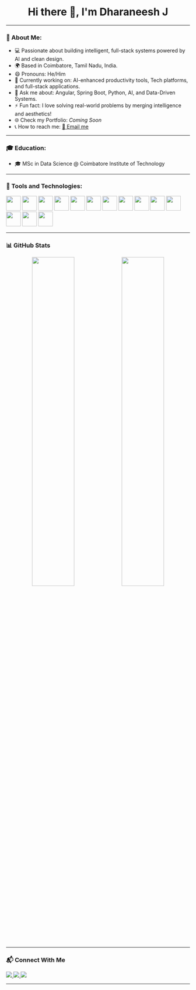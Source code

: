 <h1 align="center">Hi there 👋, I'm Dharaneesh J</h1>

---

### 📌 About Me:

- 💻 Passionate about building intelligent, full-stack systems powered by AI and clean design.
- 🌍 Based in Coimbatore, Tamil Nadu, India.
- 😄 Pronouns: He/Him
- 🔭 Currently working on: AI-enhanced productivity tools, Tech platforms, and full-stack applications.
- 💬 Ask me about: Angular, Spring Boot, Python, AI, and Data-Driven Systems.
- ⚡ Fun fact: I love solving real-world problems by merging intelligence and aesthetics!
- 🌐 Check my Portfolio: _Coming Soon_
- 📞 How to reach me: [📧 Email me](mailto:contact.j.dharaneesh12@gmail.com)

---

### 🎓 Education:

- 🎓 MSc in Data Science @ Coimbatore Institute of Technology

---

### 🧰 Tools and Technologies:

<p align="left">
<img src="https://cdn.jsdelivr.net/gh/devicons/devicon/icons/java/java-original.svg" width="40" height="40"/>
<img src="https://cdn.jsdelivr.net/gh/devicons/devicon/icons/python/python-original.svg" width="40" height="40"/>
<img src="https://cdn.jsdelivr.net/gh/devicons/devicon/icons/angularjs/angularjs-original.svg" width="40" height="40"/>
<img src="https://cdn.jsdelivr.net/gh/devicons/devicon/icons/spring/spring-original.svg" width="40" height="40"/>
<img src="https://cdn.jsdelivr.net/gh/devicons/devicon/icons/flask/flask-original.svg" width="40" height="40"/>
<img src="https://cdn.jsdelivr.net/gh/devicons/devicon/icons/postgresql/postgresql-original.svg" width="40" height="40"/>
<img src="https://cdn.jsdelivr.net/gh/devicons/devicon/icons/mysql/mysql-original.svg" width="40" height="40"/>
<img src="https://cdn.jsdelivr.net/gh/devicons/devicon/icons/docker/docker-original.svg" width="40" height="40"/>
<img src="https://cdn.jsdelivr.net/gh/devicons/devicon/icons/git/git-original.svg" width="40" height="40"/>
<img src="https://cdn.jsdelivr.net/gh/devicons/devicon/icons/github/github-original.svg" width="40" height="40"/>
<img src="https://cdn.jsdelivr.net/gh/devicons/devicon/icons/tensorflow/tensorflow-original.svg" width="40" height="40"/>
<img src="https://cdn.jsdelivr.net/gh/devicons/devicon/icons/numpy/numpy-original.svg" width="40" height="40"/>
<img src="https://cdn.jsdelivr.net/gh/devicons/devicon/icons/pandas/pandas-original.svg" width="40" height="40"/>
<!-- <img src="https://cdn.jsdelivr.net/gh/devicons/devicon/icons/seaborn/seaborn-original.svg" width="40" height="40"/> -->
<img src="https://cdn.jsdelivr.net/gh/devicons/devicon/icons/fastapi/fastapi-original.svg" width="40" height="40"/>
<!-- <img src="https://cdn.jsdelivr.net/gh/devicons/devicon/icons/aws/aws-original.svg" width="40" height="40"/> -->
</p>


---

### 📊 GitHub Stats

<p align="center">
  <img src="https://github-readme-stats.vercel.app/api?username=J-DHARANEESH&show_icons=true&theme=github_dark&hide_border=true" width="48%"/>
  <img src="https://github-readme-stats.vercel.app/api/top-langs/?username=J-DHARANEESH&layout=compact&theme=github_dark&hide_border=true" width="48%"/>
</p>

---

### 📬 Connect With Me

<p align="left">
  <a href="mailto:contact.j.dharaneesh12@gmail.com">
    <img src="https://img.shields.io/badge/Gmail-D14836?style=for-the-badge&logo=gmail&logoColor=white"/>
  </a>
  <a href="https://linkedin.com/in/dharaneesh-j-022533294">
    <img src="https://img.shields.io/badge/LinkedIn-blue?style=for-the-badge&logo=linkedin&logoColor=white"/>
  </a>
  <a href="https://github.com/J-DHARANEESH">
    <img src="https://img.shields.io/badge/GitHub-181717?style=for-the-badge&logo=github&logoColor=white"/>
  </a>
</p>

---


